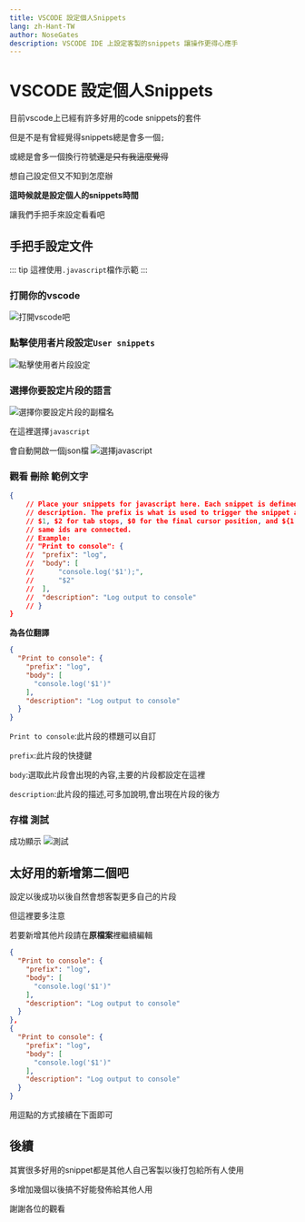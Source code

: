 ```yaml
---
title: VSCODE 設定個人Snippets
lang: zh-Hant-TW
author: NoseGates
description: VSCODE IDE 上設定客製的snippets 讓操作更得心應手
---
```


# VSCODE 設定個人Snippets
目前vscode上已經有許多好用的code snippets的套件

但是不是有曾經覺得snippets總是會多一個`;`

或總是會多一個換行符號~~還是只有我這麼覺得~~

想自己設定但又不知到怎麼辦

**這時候就是設定個人的snippets時間**

讓我們手把手來設定看看吧

## 手把手設定文件
::: tip
這裡使用`.javascript`檔作示範
:::

### **打開你的vscode**
![打開vscode吧](https://i.imgur.com/EfQfGuI.png)
### 點擊使用者片段設定`User snippets`
![點擊使用者片段設定](https://i.imgur.com/YqTbo1W.png)

### 選擇你要設定片段的語言
![選擇你要設定片段的副檔名](https://i.imgur.com/u6QEMLA.png)

在這裡選擇`javascript`

會自動開啟一個json檔
![選擇javascript](https://i.imgur.com/6si1Sgr.png)


### 觀看 ~~刪除~~ 範例文字
``` json
{
	// Place your snippets for javascript here. Each snippet is defined under a snippet name and has a prefix, body and 
	// description. The prefix is what is used to trigger the snippet and the body will be expanded and inserted. Possible variables are:
	// $1, $2 for tab stops, $0 for the final cursor position, and ${1:label}, ${2:another} for placeholders. Placeholders with the 
	// same ids are connected.
	// Example:
	// "Print to console": {
	// 	"prefix": "log",
	// 	"body": [
	// 		"console.log('$1');",
	// 		"$2"
	// 	],
	// 	"description": "Log output to console"
	// }
}
```
**為各位翻譯**
``` json {2,3,4,7}
{
  "Print to console": {
    "prefix": "log",
    "body": [
      "console.log('$1')"
    ],
    "description": "Log output to console"
  }
}
```
`Print to console`:此片段的標題可以自訂

`prefix`:此片段的快捷鍵

`body`:選取此片段會出現的內容,主要的片段都設定在這裡

`description`:此片段的描述,可多加說明,會出現在片段的後方

### 存檔 測試
成功顯示
![測試](https://i.imgur.com/vUCKFin.png)

## 太好用的新增第二個吧
設定以後成功以後自然會想客製更多自己的片段

但這裡要多注意

若要新增其他片段請在**原檔案**裡繼續編輯
``` json {9-18}
{
  "Print to console": {
    "prefix": "log",
    "body": [
      "console.log('$1')"
    ],
    "description": "Log output to console"
  }
},
{
  "Print to console": {
    "prefix": "log",
    "body": [
      "console.log('$1')"
    ],
    "description": "Log output to console"
  }
}
```
用逗點的方式接續在下面即可

## 後續

其實很多好用的snippet都是其他人自己客製以後打包給所有人使用

多增加幾個以後搞不好能發佈給其他人用

謝謝各位的觀看